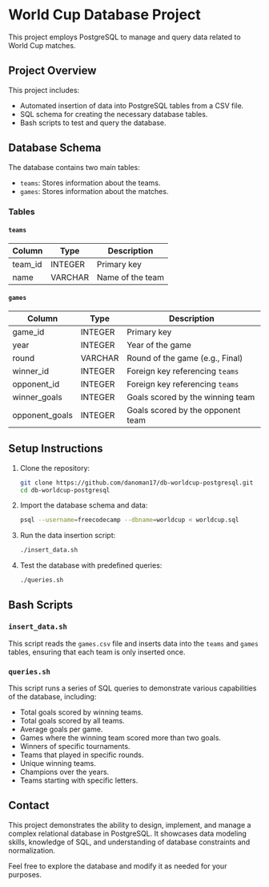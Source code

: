 # World Cup Database Project

This project employs PostgreSQL to manage and query data related to World Cup matches.

## Project Overview

This project includes:
- Automated insertion of data into PostgreSQL tables from a CSV file.
- SQL schema for creating the necessary database tables.
- Bash scripts to test and query the database.

## Database Schema

The database contains two main tables:
- `teams`: Stores information about the teams.
- `games`: Stores information about the matches.

### Tables

#### `teams`
| Column  | Type    | Description            |
|---------|---------|------------------------|
| team_id | INTEGER | Primary key            |
| name    | VARCHAR | Name of the team       |

#### `games`
| Column         | Type    | Description                       |
|----------------|---------|-----------------------------------|
| game_id        | INTEGER | Primary key                       |
| year           | INTEGER | Year of the game                  |
| round          | VARCHAR | Round of the game (e.g., Final)   |
| winner_id      | INTEGER | Foreign key referencing `teams`   |
| opponent_id    | INTEGER | Foreign key referencing `teams`   |
| winner_goals   | INTEGER | Goals scored by the winning team  |
| opponent_goals | INTEGER | Goals scored by the opponent team |

## Setup Instructions

1. Clone the repository:
    ```bash
    git clone https://github.com/danoman17/db-worldcup-postgresql.git
    cd db-worldcup-postgresql
    ```

2. Import the database schema and data:
    ```bash
    psql --username=freecodecamp --dbname=worldcup < worldcup.sql
    ```

3. Run the data insertion script:
    ```bash
    ./insert_data.sh
    ```

4. Test the database with predefined queries:
    ```bash
    ./queries.sh
    ```

## Bash Scripts

### `insert_data.sh`

This script reads the `games.csv` file and inserts data into the `teams` and `games` tables, ensuring that each team is only inserted once.

### `queries.sh`

This script runs a series of SQL queries to demonstrate various capabilities of the database, including:
- Total goals scored by winning teams.
- Total goals scored by all teams.
- Average goals per game.
- Games where the winning team scored more than two goals.
- Winners of specific tournaments.
- Teams that played in specific rounds.
- Unique winning teams.
- Champions over the years.
- Teams starting with specific letters.

## Contact

This project demonstrates the ability to design, implement, and manage a complex relational database in PostgreSQL. It showcases data modeling skills, knowledge of SQL, and understanding of database constraints and normalization.

Feel free to explore the database and modify it as needed for your purposes.

